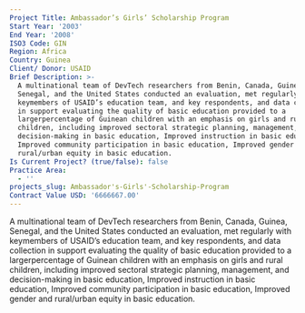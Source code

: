 ```yaml
---
Project Title: Ambassador’s Girls’ Scholarship Program
Start Year: '2003'
End Year: '2008'
ISO3 Code: GIN
Region: Africa
Country: Guinea
Client/ Donor: USAID
Brief Description: >-
  A multinational team of DevTech researchers from Benin, Canada, Guinea,
  Senegal, and the United States conducted an evaluation, met regularly with
  keymembers of USAID’s education team, and key respondents, and data collection
  in support evaluating the quality of basic education provided to a
  largerpercentage of Guinean children with an emphasis on girls and rural
  children, including improved sectoral strategic planning, management, and
  decision-making in basic education, Improved instruction in basic education,
  Improved community participation in basic education, Improved gender and
  rural/urban equity in basic education.
Is Current Project? (true/false): false
Practice Area:
  - ''
projects_slug: Ambassador's-Girls'-Scholarship-Program
Contract Value USD: '6666667.00'
---
```

A multinational team of DevTech researchers from Benin, Canada, Guinea, Senegal, and the United States conducted an evaluation, met regularly with keymembers of USAID’s education team, and key respondents, and data collection in support evaluating the quality of basic education provided to a largerpercentage of Guinean children with an emphasis on girls and rural children, including improved sectoral strategic planning, management, and decision-making in basic education, Improved instruction in basic education, Improved community participation in basic education, Improved gender and rural/urban equity in basic education.